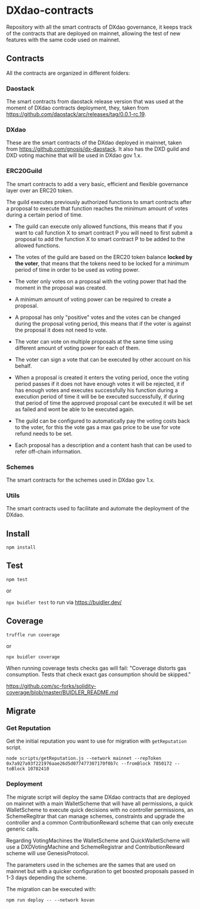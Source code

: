 # DXdao-contracts

Repository with all the smart contracts of DXdao governance, it keeps track of the contracts that are deployed on mainnet, allowing the test of new features with the same code used on mainnet.


## Contracts

All the contracts are organized in different folders:

### Daostack

The smart contracts from daostack release version that was used at the moment of DXdao contracts deployment, they, taken from https://github.com/daostack/arc/releases/tag/0.0.1-rc.19.

### DXdao
These are the smart contracts of the DXdao deployed in mainnet, taken from https://github.com/gnosis/dx-daostack. It also has the DXD guild and DXD voting machine that will be used in DXdao gov 1.x.

### ERC20Guild
The smart contracts to add a very basic, efficient and flexible governance layer over an ERC20 token.

The guild executes previously authorized functions to smart contracts after a proposal to execute that function reaches the minimum amount of votes during a certain period of time.

- The guild can execute only allowed functions, this means that if you want to call function X to smart contract P you will need to first submit a proposal to add the function X to smart contract P to be added to the allowed functions.

- The votes of the guild are based on the ERC20 token balance **locked by the voter**, that means that the tokens need to be locked for a minimum period of time in order to be used as voting power.

- The voter only votes on a proposal with the voting power that had the moment in the proposal was created.

- A minimum amount of voting power can be required to create a proposal.

- A proposal has only "positive" votes and the votes can be changed during the proposal voting period, this means that if the voter is against the proposal it does not need to vote.

- The voter can vote on multiple proposals at the same time using different amount of voting power for each of them.

- The voter can sign a vote that can be executed by other account on his behalf.

- When a proposal is created it enters the voting period, once the voting period passes if it does not have enough votes it will be rejected, it if has enough votes and executes successfully his function during a execution period of time it will be be executed successfully, if during that period of time the approved proposal cant be executed it will be set as failed and wont be able to be executed again.

- The guild can be configured to automatically pay the voting costs back to the voter, for this the vote gas a max gas price to be use for vote refund needs to be set.

- Each proposal has a description and a content hash that can be used to refer off-chain information.

### Schemes
The smart contracts for the schemes used in DXdao gov 1.x.

### Utils
The smart contracts used to facilitate and automate the deployment of the DXdao.

## Install

`npm install`

## Test

`npm test`

or 

`npx buidler test` to run via https://buidler.dev/

## Coverage

`truffle run coverage`

or

`npx buidler coverage`

When running coverage tests checks gas will fail: "Coverage distorts gas consumption. Tests that check exact gas consumption should be skipped."

https://github.com/sc-forks/solidity-coverage/blob/master/BUIDLER_README.md

## Migrate

### Get Reputation 

Get the initial reputation you want to use for migration with `getReputation` script.
```
node scripts/getReputation.js --network mainnet --repToken 0x7a927a93f221976aae26d5d077477307170f0b7c --fromBlock 7850172 --toBlock 10782410
```

### Deployment

The migrate script will deploy the same DXdao contracts that are deployed on mainnet with a main WalletScheme that will have all permissions, a quick WalletScheme to execute quick decisions with no controller permissions, an SchemeRegitrar that can manage schemes, constraints and upgrade the controller and a common ContributionReward scheme that can only execute generic calls.

Regarding VotingMachines the WalletScheme and QuickWalletScheme will use a DXDVotingMachine and SchemeRegistrar and ContributionReward scheme will use GenesisProtocol.

The parameters used in the schemes are the sames that are used on mainnet but with a quicker configuration to get boosted proposals passed in 1-3 days depending the scheme.

The migration can be executed with:

`npm run deploy -- --network kovan`
